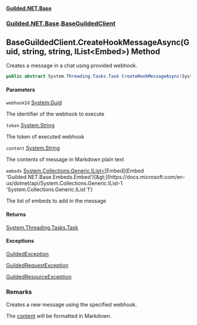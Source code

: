 
#### [Guilded.NET.Base](Guilded_NET_Base 'Guilded.NET.Base')
### [Guilded.NET.Base](Guilded_NET_Base#Guilded_NET_Base 'Guilded.NET.Base').[BaseGuildedClient](BaseGuildedClient 'Guilded.NET.Base.BaseGuildedClient')
## BaseGuildedClient.CreateHookMessageAsync(Guid, string, string, IList&lt;Embed&gt;) Method

Creates a message in a chat using provided webhook.
```csharp
public abstract System.Threading.Tasks.Task CreateHookMessageAsync(System.Guid webhookId, string token, string content, System.Collections.Generic.IList<Guilded.NET.Base.Embeds.Embed> embeds);
```

#### Parameters

<a name='Guilded_NET_Base_BaseGuildedClient_CreateHookMessageAsync(System_Guid_string_string_System_Collections_Generic_IList_Guilded_NET_Base_Embeds_Embed_)_webhookId'></a>
`webhookId` [System.Guid](https://docs.microsoft.com/en-us/dotnet/api/System.Guid 'System.Guid')

The identifier of the webhook to execute

<a name='Guilded_NET_Base_BaseGuildedClient_CreateHookMessageAsync(System_Guid_string_string_System_Collections_Generic_IList_Guilded_NET_Base_Embeds_Embed_)_token'></a>
`token` [System.String](https://docs.microsoft.com/en-us/dotnet/api/System.String 'System.String')

The token of executed webhook

<a name='Guilded_NET_Base_BaseGuildedClient_CreateHookMessageAsync(System_Guid_string_string_System_Collections_Generic_IList_Guilded_NET_Base_Embeds_Embed_)_content'></a>
`content` [System.String](https://docs.microsoft.com/en-us/dotnet/api/System.String 'System.String')

The contents of message in Markdown plain text

<a name='Guilded_NET_Base_BaseGuildedClient_CreateHookMessageAsync(System_Guid_string_string_System_Collections_Generic_IList_Guilded_NET_Base_Embeds_Embed_)_embeds'></a>
`embeds` [System.Collections.Generic.IList&lt;](https://docs.microsoft.com/en-us/dotnet/api/System.Collections.Generic.IList-1 'System.Collections.Generic.IList`1')[Embed](Embed 'Guilded.NET.Base.Embeds.Embed')[&gt;](https://docs.microsoft.com/en-us/dotnet/api/System.Collections.Generic.IList-1 'System.Collections.Generic.IList`1')

The list of embeds to add in the message


#### Returns
[System.Threading.Tasks.Task](https://docs.microsoft.com/en-us/dotnet/api/System.Threading.Tasks.Task 'System.Threading.Tasks.Task')


#### Exceptions

[GuildedException](GuildedException 'Guilded.NET.Base.GuildedException')

[GuildedRequestException](GuildedRequestException 'Guilded.NET.Base.GuildedRequestException')

[GuildedResourceException](GuildedResourceException 'Guilded.NET.Base.GuildedResourceException')

### Remarks
  
Creates a new message using the specified webhook.  
  
The [content](BaseGuildedClient_CreateHookMessageAsync(Guid_string_string_IList_Embed_)#Guilded_NET_Base_BaseGuildedClient_CreateHookMessageAsync(System_Guid_string_string_System_Collections_Generic_IList_Guilded_NET_Base_Embeds_Embed_)_content 'Guilded.NET.Base.BaseGuildedClient.CreateHookMessageAsync(System.Guid, string, string, System.Collections.Generic.IList&lt;Guilded.NET.Base.Embeds.Embed&gt;).content') will be formatted in Markdown.